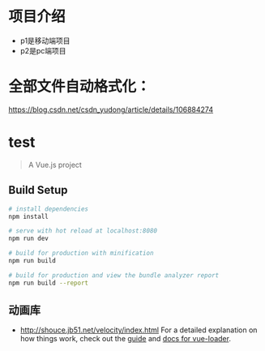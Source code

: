 # 项目介绍
* p1是移动端项目
* p2是pc端项目

# 全部文件自动格式化：
https://blog.csdn.net/csdn_yudong/article/details/106884274

# test

> A Vue.js project

## Build Setup

``` bash
# install dependencies
npm install

# serve with hot reload at localhost:8080
npm run dev

# build for production with minification
npm run build

# build for production and view the bundle analyzer report
npm run build --report
```
##  动画库
* http://shouce.jb51.net/velocity/index.html
For a detailed explanation on how things work, check out the [guide](http://vuejs-templates.github.io/webpack/) and [docs for vue-loader](http://vuejs.github.io/vue-loader).
